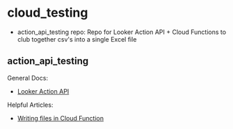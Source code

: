 # cloud_testing
- action_api_testing repo: Repo for Looker Action API + Cloud Functions to club together csv's into a single Excel file

## action_api_testing

General Docs:
- [Looker Action API](https://github.com/looker-open-source/actions/blob/master/docs/action_api.md#actions-list-endpoint)

Helpful Articles:
- [Writing files in Cloud Function](https://medium.com/@hpoleselo/writing-files-within-a-cloud-function-tmp-to-the-rescue-a47a6b482758)